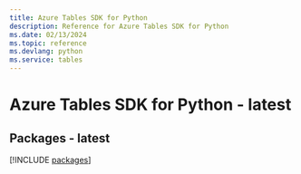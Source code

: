 ```yaml
---
title: Azure Tables SDK for Python
description: Reference for Azure Tables SDK for Python
ms.date: 02/13/2024
ms.topic: reference
ms.devlang: python
ms.service: tables
---
```

# Azure Tables SDK for Python - latest
## Packages - latest
[!INCLUDE [packages](tables-index.md)]